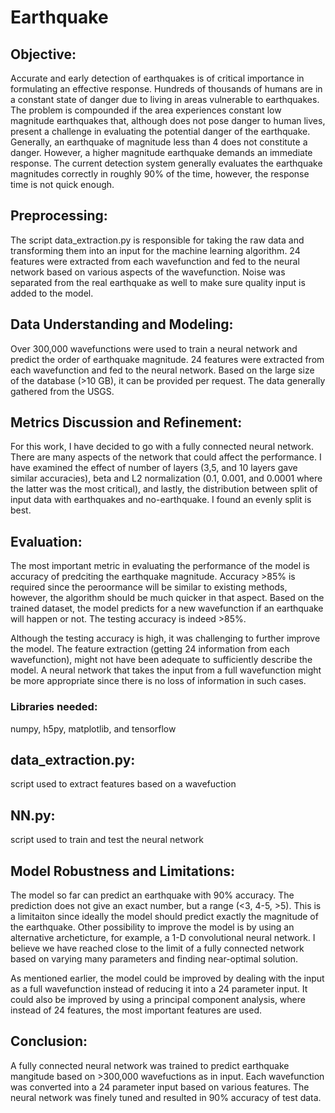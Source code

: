 # Earthquake

## Objective:

Accurate and early detection of earthquakes is of critical importance in formulating an effective response. Hundreds of thousands of humans are in a constant state of danger due to living in areas vulnerable to earthquakes. The problem is compounded if the area experiences constant low magnitude earthquakes that, although does not pose danger to human lives, present a challenge in evaluating the potential danger of the earthquake. Generally, an earthquake of magnitude less than 4 does not constitute a danger. However, a higher magnitude earthquake demands an immediate response. The current detection system generally evaluates the earthquake magnitudes correctly in roughly 90% of the time, however, the response time is not quick enough.

## Preprocessing:

The script data_extraction.py is responsible for taking the raw data and transforming them into an input for the machine learning algorithm. 24 features were extracted from each wavefunction and fed to the neural network based on various aspects of the wavefunction. Noise was separated from the real earthquake as well to make sure quality input is added to the model.

## Data Understanding and Modeling:

Over 300,000 wavefunctions were used to train a neural network and predict the order of earthquake magnitude. 24 features were extracted from each wavefunction and fed to the neural network. Based on the large size of the database (>10 GB), it can be provided per request. The data generally gathered from the USGS.

## Metrics Discussion and Refinement:

For this work, I have decided to go with a fully connected neural network. There are many aspects of the network that could affect the performance. I have examined the effect of number of layers (3,5, and 10 layers gave similar accuracies), beta and L2 normalization (0.1, 0.001, and 0.0001 where the latter was the most critical), and lastly, the distribution between split of input data with earthquakes and no-earthquake. I found an evenly split is best.

## Evaluation:

The most important metric in evaluating the performance of the model is accuracy of predciting the earthquake magnitude. Accuracy >85% is required since the peroormance will be similar to existing methods, however, the algorithm should be much quicker in that aspect. Based on the trained dataset, the model predicts for a new wavefunction if an earthquake will happen or not. The testing accuracy is indeed >85%.

Although the testing accuracy is high, it was challenging to further improve the model. The feature extraction (getting 24 information from each wavefunction), might not have been adequate to sufficiently describe the model. A neural network that takes the input from a full wavefunction might be more appropriate since there is no loss of information in such cases. 

### Libraries needed:

numpy, h5py, matplotlib, and tensorflow

## data_extraction.py:
script used to extract features based on a wavefuction

## NN.py:
script used to train and test the neural network

## Model Robustness and Limitations:

The model so far can predict an earthquake with 90% accuracy. The prediction does not give an exact number, but a range (<3, 4-5, >5). This is a limitaiton since ideally the model should predict exactly the magnitude of the earthquake. Other possibility to improve the model is by using an alternative archeticture, for example, a 1-D convolutional neural network. I believe we have reached close to the limit of a fully connected network based on varying many parameters and finding near-optimal solution.

As mentioned earlier, the model could be improved by dealing with the input as a full wavefunction instead of reducing it into a 24 parameter input. It could also be improved by using a principal component analysis, where instead of 24 features, the most important features are used.

## Conclusion:

A fully connected neural network was trained to predict earthquake mangitude based on >300,000 wavefuctions as in input. Each wavefunction was converted into a 24 parameter input based on various features. The neural network was finely tuned and resulted in 90% accuracy of test data.
